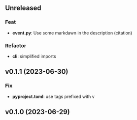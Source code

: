 ## Unreleased

### Feat

- **event.py**: Use some markdawn in the description (citation)

### Refactor

- **cli**: simplified imports

## v0.1.1 (2023-06-30)

### Fix

- **pyproject.toml**: use tags prefixed with v

## v0.1.0 (2023-06-29)
